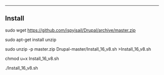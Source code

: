 -----------------------------------------------------------------------------------
Install
-----------------------------------------------------------------------------------

sudo wget https://github.com/ispyisail/Drupal/archive/master.zip

sudo apt-get install unzip

sudo unzip -p master.zip Drupal-master/Install_16_v8.sh >Install_16_v8.sh

chmod u+x Install_16_v8.sh

./Install_16_v8.sh
